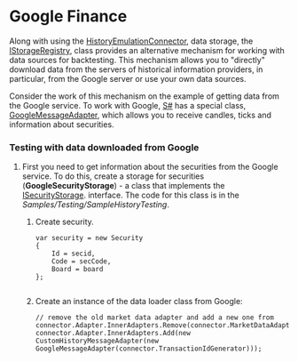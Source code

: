 # Google Finance

Along with using the [HistoryEmulationConnector](xref:StockSharp.Algo.Testing.HistoryEmulationConnector), data storage, the [IStorageRegistry](xref:StockSharp.Algo.Storages.IStorageRegistry), class provides an alternative mechanism for working with data sources for backtesting. This mechanism allows you to "directly" download data from the servers of historical information providers, in particular, from the Google server or use your own data sources. 

Consider the work of this mechanism on the example of getting data from the Google service. To work with Google, [S\#](StockSharpAbout.md) has a special class, [GoogleMessageAdapter](xref:StockSharp.Google.GoogleMessageAdapter), which allows you to receive candles, ticks and information about securities. 

### Testing with data downloaded from Google

1. First you need to get information about the securities from the Google service. To do this, create a storage for securities (**GoogleSecurityStorage**) \- a class that implements the [ISecurityStorage](xref:StockSharp.Algo.Storages.ISecurityStorage). interface. The code for this class is in the *Samples\/Testing\/SampleHistoryTesting*. 
   1. Create security.

      ```none
      var security = new Security
      {
          Id = secid,
          Code = secCode,
          Board = board
      };
       
      ```
   2. Create an instance of the data loader class from Google:

      ```none
      // remove the old market data adapter and add a new one from 
      connector.Adapter.InnerAdapters.Remove(connector.MarketDataAdapter);
      connector.Adapter.InnerAdapters.Add(new CustomHistoryMessageAdapter(new GoogleMessageAdapter(connector.TransactionIdGenerator)));
      ```
